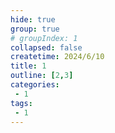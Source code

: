 ```yaml
---
hide: true
group: true
# groupIndex: 1
collapsed: false
createtime: 2024/6/10
title: 1
outline: [2,3]
categories:
 - 1
tags:
 - 1
---
```


